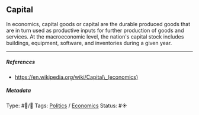 ## Capital

In economics, capital goods or capital are the durable produced goods that are in turn used as productive inputs for further production of goods and services. At the macroeconomic level, the nation's capital stock includes buildings, equipment, software, and inventories during a given year.

---

##### References

* https://en.wikipedia.org/wiki/Capital\_(economics)

##### Metadata

Type: #🔵/🔵 
Tags: [Politics](Politics.md) / [Economics]()
Status: #☀️ 
